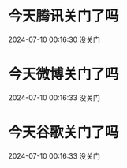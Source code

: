 # 今天腾讯关门了吗

2024-07-10 00:16:30 没关门

# 今天微博关门了吗

2024-07-10 00:16:33 没关门

# 今天谷歌关门了吗

2024-07-10 00:16:33 没关门

